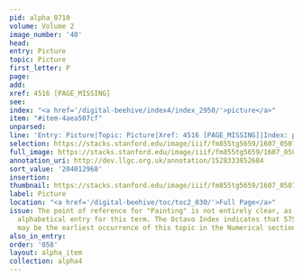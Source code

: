 ```yaml
---
pid: alpha_0710
volume: Volume 2
image_number: '40'
head:
entry: Picture
topic: Picture
first_letter: P
page:
add:
xref: 4516 [PAGE_MISSING]
see:
index: "<a href='/digital-beehive/index4/index_2950/'>picture</a>"
item: "#item-4aea507cf"
unparsed:
line: 'Entry: Picture|Topic: Picture|Xref: 4516 [PAGE_MISSING]|Index: picture|#item-4aea507cf'
selection: https://stacks.stanford.edu/image/iiif/fm855tg5659/1607_0507/794,2968,2960,470/full/0/default.jpg
full_image: https://stacks.stanford.edu/image/iiif/fm855tg5659/1607_0507/full/full/0/default.jpg
annotation_uri: http://dev.llgc.org.uk/annotation/1528333852684
sort_value: '204012968'
insertion:
thumbnail: https://stacks.stanford.edu/image/iiif/fm855tg5659/1607_0507/794,2968,600,180/250,/0/default.jpg
label: Picture
location: "<a href='/digital-beehive/toc/toc2_030/'>Full Page</a>"
issue: The point of reference for "Painting" is not entirely clear, as there is no
  alphabetical entry for this term. The Octavo Index indicates that 575 [Painting]
  may be the earliest occurrence of this topic in the Numerical section of the Alvearium.
also_in_entry:
order: '058'
layout: alpha_item
collection: alpha4
---
```

